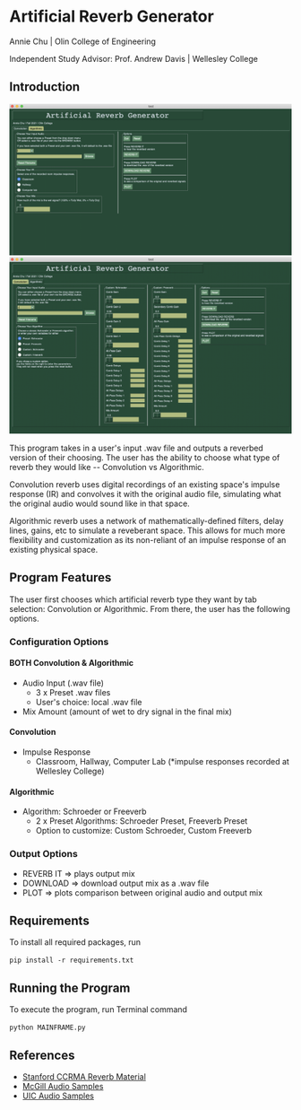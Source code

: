 # Artificial Reverb Generator
Annie Chu | Olin College of Engineering

Independent Study Advisor: Prof. Andrew Davis | Wellesley College

## Introduction


<img src="https://github.com/anniejchu/artificialreverb/blob/main/images/tab_conv.png" alt="conv" width="700"/>
<img src="https://github.com/anniejchu/artificialreverb/blob/main/images/tab_algo.png" alt="algo" width="700"/>

This program takes in a user's input .wav file and outputs a reverbed version of their choosing. The user has the ability to choose what type of reverb they would like -- Convolution vs Algorithmic. 

Convolution reverb uses digital recordings of an existing space's impulse response (IR) and convolves it with the original audio file, simulating what the original audio would sound like in that space. 

Algorithmic reverb uses a network of mathematically-defined filters, delay lines, gains, etc to simulate a reveberant space. This allows for much more flexibility and customization as its non-reliant of an impulse response of an existing physical space. 

## Program Features

The user first chooses which artificial reverb type they want by tab selection: Convolution or Algorithmic. From there, the user has the following options.

### Configuration Options

#### BOTH Convolution & Algorithmic
- Audio Input (.wav file)
    - 3 x Preset .wav files
    - User's choice: local .wav file
- Mix Amount (amount of wet to dry signal in the final mix)

#### Convolution
- Impulse Response
    - Classroom, Hallway, Computer Lab (*impulse responses recorded at Wellesley College)

#### Algorithmic
- Algorithm: Schroeder or Freeverb
    - 2 x Preset Algorithms: Schroeder Preset, Freeverb Preset
    - Option to customize: Custom Schroeder, Custom Freeverb

### Output Options
- REVERB IT => plays output mix 
- DOWNLOAD => download output mix as a .wav file
- PLOT => plots comparison between original audio and output mix

## Requirements
To install all required packages, run

<code>pip install -r requirements.txt</code>

## Running the Program
To execute the program, run Terminal command


<code>python MAINFRAME.py</code>


## References
- [Stanford CCRMA Reverb Material](https://ccrma.stanford.edu/~jos/Reverb/)
- [McGill Audio Samples](http://www-mmsp.ece.mcgill.ca/Documents/AudioFormats/WAVE/Samples.html)
- [UIC Audio Samples](https://www2.cs.uic.edu/~i101/SoundFiles/)
